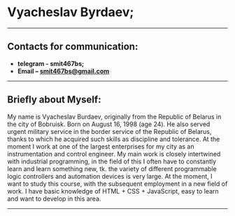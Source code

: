 # Vyacheslav Byrdaev;

***********

## Contacts for communication:

- **telegram - smit467bs;**
- **Email – smit467bs@gmail.com**

***********

## Briefly about Myself:

My name is Vyacheslav Burdaev, originally from the Republic of Belarus in the city of Bobruisk. Born on August 16,
1998 (age 24). He also served urgent military service in the border service of the Republic of Belarus, thanks to which
he acquired such skills as discipline and tolerance. At the moment I work at one of the largest enterprises for my city
as an instrumentation and control engineer. My main work is closely intertwined with industrial programming, in the
field of this I often have to constantly learn and learn something new, tk. the variety of different programmable logic
controllers and automation devices is very large. At the moment, I want to study this course, with the subsequent
employment in a new field of work. I have basic knowledge of HTML + CSS + JavaScript, easy to learn and want to develop
in this area.
***********
